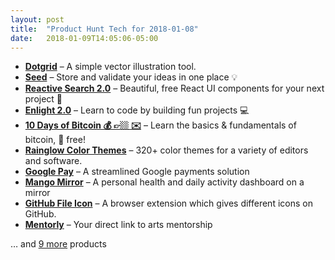 ```yaml
---
layout: post
title:  "Product Hunt Tech for 2018-01-08"
date:   2018-01-09T14:05:06-05:00
---
```


* **[Dotgrid](https://www.producthunt.com/posts/dotgrid?utm_campaign=producthunt-api&utm_medium=api&utm_source=Application%3A+Daily+Digest+RSS+%28ID%3A+3202%29)** – A simple vector illustration tool.
* **[Seed](https://www.producthunt.com/posts/seed-4?utm_campaign=producthunt-api&utm_medium=api&utm_source=Application%3A+Daily+Digest+RSS+%28ID%3A+3202%29)** – Store and validate your ideas in one place 💡
* **[Reactive Search 2.0](https://www.producthunt.com/posts/reactive-search-2-0?utm_campaign=producthunt-api&utm_medium=api&utm_source=Application%3A+Daily+Digest+RSS+%28ID%3A+3202%29)** – Beautiful, free React UI components for your next project 📝
* **[Enlight 2.0](https://www.producthunt.com/posts/enlight-2-0?utm_campaign=producthunt-api&utm_medium=api&utm_source=Application%3A+Daily+Digest+RSS+%28ID%3A+3202%29)** – Learn to code by building fun projects 💻
* **[10 Days of Bitcoin 💰 👉🏼 ✉️](https://www.producthunt.com/posts/10-days-of-bitcoin?utm_campaign=producthunt-api&utm_medium=api&utm_source=Application%3A+Daily+Digest+RSS+%28ID%3A+3202%29)** – Learn the basics & fundamentals of bitcoin, 💯 free!
* **[Rainglow Color Themes](https://www.producthunt.com/posts/rainglow-color-themes?utm_campaign=producthunt-api&utm_medium=api&utm_source=Application%3A+Daily+Digest+RSS+%28ID%3A+3202%29)** – 320+ color themes for a variety of editors and software.
* **[Google Pay](https://www.producthunt.com/posts/google-pay?utm_campaign=producthunt-api&utm_medium=api&utm_source=Application%3A+Daily+Digest+RSS+%28ID%3A+3202%29)** – A streamlined Google payments solution
* **[Mango Mirror](https://www.producthunt.com/posts/mango-mirror?utm_campaign=producthunt-api&utm_medium=api&utm_source=Application%3A+Daily+Digest+RSS+%28ID%3A+3202%29)** – A personal health and daily activity dashboard on a mirror
* **[GitHub File Icon](https://www.producthunt.com/posts/github-file-icon?utm_campaign=producthunt-api&utm_medium=api&utm_source=Application%3A+Daily+Digest+RSS+%28ID%3A+3202%29)** – A browser extension which gives different icons on GitHub.
* **[Mentorly](https://www.producthunt.com/posts/mentorly?utm_campaign=producthunt-api&utm_medium=api&utm_source=Application%3A+Daily+Digest+RSS+%28ID%3A+3202%29)** – Your direct link to arts mentorship

… and [9 more](https://www.producthunt.com/tech) products